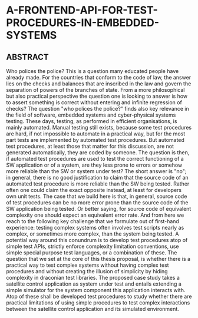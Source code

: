 # A-FRONTEND-API-FOR-TEST-PROCEDURES-IN-EMBEDDED-SYSTEMS

## ABSTRACT

Who polices the police? This is a question many educated people have already made. For the countries that
conform to the code of law, the answer lies on the checks and balances that are inscribed in the law and govern
the separation of powers of the branches of state. From a more philosophical but also practical perspective the
question one is looking to answer is how to assert something is correct without entering and infinite regression
of checks?
The question "who polices the police?" finds also key relevance in the field of software, embedded systems and
cyber-physical systems testing. These days, testing, as performed in efficient organisations, is mainly automated.
Manual testing still exists, because some test procedures are hard, if not impossible to automate in a practical
way, but for the most part tests are implemented by automated test procedures. But automated test procedures,
at least those that matter for this discussion, are not generated automatically, they are coded by someone. The
question is then, if automated test procedures are used to test the correct functioning of a SW application or of
a system, are they less prone to errors or somehow more reliable than the SW or system under test? The short
answer is "no"; in general, there is no good justification to claim that the source code of an automated test
procedure is more reliable than the SW being tested. Rather often one could claim the exact opposite instead,
at least for developers own unit tests.
The case that we build here is that, in general, source code of test procedures can be no more error prone than
the source code of the SW application being tested. Or better saying, for source code of equivalent complexity
one should expect an equivalent error rate. And from here we reach to the following key challenge that we formulate out of first-hand experience: testing complex systems often involves test scripts nearly as complex, or
sometimes more complex, than the system being tested.
A potential way around this conundrum is to develop test procedures atop of simple test APIs, strictly enforce
complexity limitation conventions, use simple special purpose test languages, or a combination of these. The
question that we set at the core of this thesis proposal, is whether there is a practical way to test complex
systems without having complex test procedures and without creating the illusion of simplicity by hiding complexity in draconian test libraries.
The proposed case study takes a satellite control application as system under test and entails extending a simple
simulator for the system component this application interacts with. Atop of these shall be developed test procedures to study whether there are practical limitations of using simple procedures to test complex interactions
between the satellite control application and its simulated environment.
